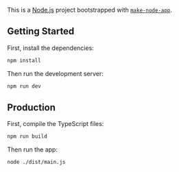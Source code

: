 This is a [Node.js](https://nodejs.org/) project bootstrapped with [`make-node-app`](https://github.com/evanwild/make-node-app).

## Getting Started

First, install the dependencies:

```bash
npm install
```

Then run the development server:

```bash
npm run dev
```

## Production

First, compile the TypeScript files:

```bash
npm run build
```

Then run the app:

```bash
node ./dist/main.js
```
